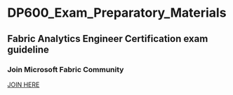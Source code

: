 # DP600_Exam_Preparatory_Materials
## Fabric Analytics Engineer Certification exam guideline

### Join Microsoft Fabric Community
[JOIN HERE](https://community.fabric.microsoft.com/)


